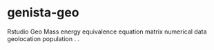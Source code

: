 # genista-geo
Rstudio Geo Mass energy equivalence equation matrix numerical data geolocation population
.
.
